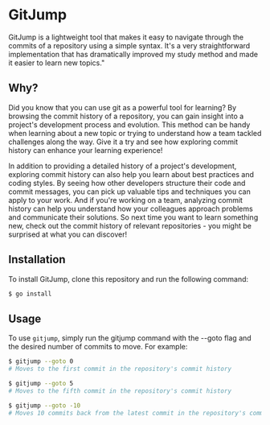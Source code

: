 # GitJump

GitJump is a lightweight tool that makes it easy to navigate through the commits of a repository using a simple syntax. It's a very straightforward implementation that has dramatically improved my study method and made it easier to learn new topics."

## Why?

Did you know that you can use git as a powerful tool for learning? By browsing the commit history of a repository, you can gain insight into a project's development process and evolution. This method can be handy when learning about a new topic or trying to understand how a team tackled challenges along the way. Give it a try and see how exploring commit history can enhance your learning experience!

In addition to providing a detailed history of a project's development, exploring commit history can also help you learn about best practices and coding styles. By seeing how other developers structure their code and commit messages, you can pick up valuable tips and techniques you can apply to your work. And if you're working on a team, analyzing commit history can help you understand how your colleagues approach problems and communicate their solutions. So next time you want to learn something new, check out the commit history of relevant repositories - you might be surprised at what you can discover!

## Installation

To install GitJump, clone this repository and run the following command:

```bash
$ go install
```

## Usage

To use `gitjump`, simply run the gitjump command with the --goto flag and the desired number of commits to move. For example:

```bash
$ gitjump --goto 0
# Moves to the first commit in the repository's commit history

$ gitjump --goto 5
# Moves to the fifth commit in the repository's commit history

$ gitjump --goto -10
# Moves 10 commits back from the latest commit in the repository's commit history

```